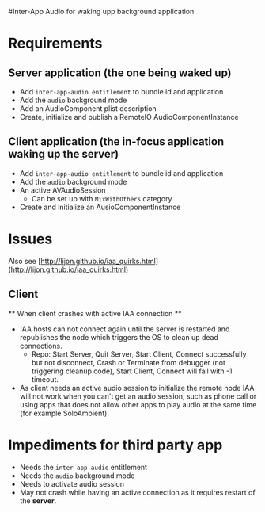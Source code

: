 #Inter-App Audio for waking upp background application


Requirements 
===

Server application (the one being waked up)
---
* Add `inter-app-audio entitlement` to bundle id and application
* Add the `audio` background mode
* Add an AudioComponent plist description
* Create, initialize and publish a RemoteIO AudioComponentInstance
	
Client application (the in-focus application waking up the server)
---
* Add `inter-app-audio entitlement` to bundle id and application
* Add the `audio` background mode
* An active AVAudioSession
	* Can be set up with `MixWithOthers` category
* Create and initialize an AusioComponentInstance

Issues
===

Also see [http://lijon.github.io/iaa_quirks.html](http://lijon.github.io/iaa_quirks.html)


Client
---
** When client crashes with active IAA connection **

* IAA hosts can not connect again until the server is restarted and republishes the node which triggers the OS to clean up dead connections.
	* Repo: Start Server, Quit Server, Start Client, Connect successfully but not disconnect, Crash or Terminate from debugger (not triggering cleanup code), Start Client, Connect will fail with -1 timeout. 
* As client needs an active audio session to initialize the remote node IAA will not work when you can't get an audio session, such as phone call or using apps that does not allow other apps to play audio at the same time (for example SoloAmbient).


Impediments for third party app
===
* Needs the `inter-app-audio` entitlement
* Needs the `audio` background mode
* Needs to activate audio session
* May not crash while having an active connection as it requires restart of the **server**.
